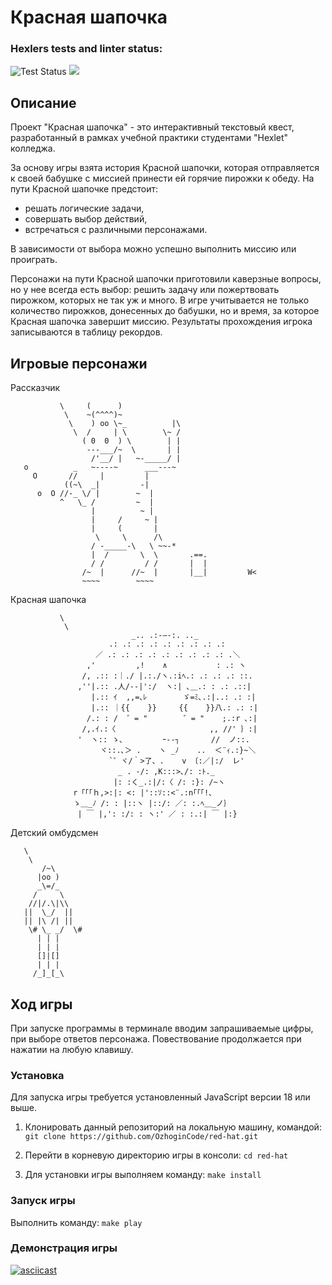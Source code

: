 # Красная шапочка
### Hexlers tests and linter status:
![Test Status](https://github.com/OzhoginCode/red-hat/actions/workflows/hexlers.yml/badge.svg?event=push)
<a href="https://codeclimate.com/github/OzhoginCode/red-hat/maintainability"><img src="https://api.codeclimate.com/v1/badges/8ee37942bf6203877200/maintainability" /></a>



## Описание

Проект "Красная шапочка" - это интерактивный текстовый квест, разработанный в рамках учебной практики студентами "Hexlet" колледжа.

За основу игры взята история Красной шапочки, которая отправляется к своей бабушке с миссией принести ей горячие пирожки к обеду. 
На пути Красной шапочке предстоит:
- решать логические задачи,
- совершать выбор действий,
- встречаться с различными персонажами.
  
В зависимости от выбора можно успешно выполнить миссию или проиграть.

Персонажи на пути Красной шапочки приготовили каверзные вопросы, но у нее всегда есть выбор: решить задачу или пожертвовать пирожком, которых не так уж и много.
В игре учитывается не только количество пирожков, донесенных до бабушки, но и время, за которое Красная шапочка завершит миссию. 
Результаты прохождения игрока записываются в таблицу рекордов.

## Игровые персонажи

Рассказчик
```
           \     (      )
            \    ~(^^^^)~
             \    ) oo \~_          |\
              \  /     | \        \~ /
                ( 0  0  ) \        | |
                 ---___/~  \       | |
                  /'__/ |   ~-_____/ |
   o          _   ~----~      ___---~
     O       //     |         |
            ((~\  _|         -|
      o  O //-_ \/ |        ~  |
           ^   \_ /         ~  |
                  |          ~ |
                  |     /     ~ |
                  |     (       |
                   \     \      /\
                  / -_____-\   \ ~~-*
                  |  /       \  \       .==.
                  / /         / /       |  |
                /~  |      //~  |       |__|         W<
                ~~~~        ~~~~
```
Красная шапочка 
```
           \
            \
                           _.. .:-―-:. .._
                      .: .: .: .: .: .: .: .: .: 
                   ／ .: .: .: .: .: .: .: .: .: .＼
                 ,'         ,!    ∧           : .: ヽ
                /, .:: :｜./ |.:./ヽ.:iﾍ.: .: .: .: ::.
               ,''|.:: .人/--|':/  ヽ:| ､＿.: : .: .::|
                  |.:: ｲ  ,,=､ﾚ        ゞ=ﾐ､.:|..: .: :|
                  |.:: ｜{{    }}     {{    }}八.: .: :|
                 /.: : /  ゛= "        ゛= "    ;.:r ､:|
                /,.ｲ.:〈                     ,, //' ｝:|
               '  ヽ:: ゝ、        ｰ--┐       //  ノ::.
                    ヾ::.､＞ .    ヽ _ﾉ    ..  ＜¨ｨ.:}~＼
                      `゜ヾ/｀>了、.    v 〔:／|:/  レ'
                        _ . -/: ,K:::>､/: :ﾄ._
                       |: :く_.:|/:〈 /: :}: /~ヽ
              r「「「ｈ,>:|: <: |'::ｿ::<¨.:n｢「「!､
              ゝ＿_ﾉ /: : |::ヽ |::/: ／: :.ﾍ＿_ノ｝
               | ￣ |,': :/: : ヽ:' ／ : :.:| ￣ |:}
```
Детский омбудсмен
```
   \
    \
       /~\
      |oo )
      _\=/_
     /     \
    //|/.\|\\
   ||  \_/  ||
   || |\ /| ||
    \# \_ _/  \#
      | | |
      | | |
      []|[]
      | | |
     /_]_[_\
```
## Ход игры

При запуске программы в терминале вводим запрашиваемые цифры, при выборе ответов персонажа. Повествование продолжается при нажатии на любую клавишу.

### Установка
Для запуска игры требуется установленный JavaScript версии 18 или выше.

1) Клонировать данный репозиторий на локальную машину, командой:
`git clone https://github.com/OzhoginCode/red-hat.git`

2) Перейти в корневую директорию игры в консоли:
`cd red-hat`

3) Для установки игры выполняем команду:
`make install`

### Запуск игры

Выполнить команду:
`make play`

### Демонстрация игры
[![asciicast](https://asciinema.org/a/LN5P1nwB4AL2S9UxBxHMDLfbO.svg)](https://asciinema.org/a/LN5P1nwB4AL2S9UxBxHMDLfbO)
